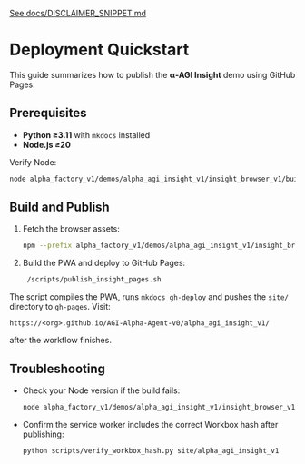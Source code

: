 [See docs/DISCLAIMER_SNIPPET.md](../docs/DISCLAIMER_SNIPPET.md)

# Deployment Quickstart

This guide summarizes how to publish the **α‑AGI Insight** demo using GitHub Pages.

## Prerequisites

- **Python ≥3.11** with `mkdocs` installed
- **Node.js ≥20**

Verify Node:

```bash
node alpha_factory_v1/demos/alpha_agi_insight_v1/insight_browser_v1/build/version_check.js
```

## Build and Publish

1. Fetch the browser assets:
   ```bash
   npm --prefix alpha_factory_v1/demos/alpha_agi_insight_v1/insight_browser_v1 run fetch-assets
   ```
2. Build the PWA and deploy to GitHub Pages:
   ```bash
   ./scripts/publish_insight_pages.sh
   ```

The script compiles the PWA, runs `mkdocs gh-deploy` and pushes the `site/` directory to `gh-pages`.
Visit:

```
https://<org>.github.io/AGI-Alpha-Agent-v0/alpha_agi_insight_v1/
```

after the workflow finishes.

## Troubleshooting

- Check your Node version if the build fails:
  ```bash
  node alpha_factory_v1/demos/alpha_agi_insight_v1/insight_browser_v1/build/version_check.js
  ```
- Confirm the service worker includes the correct Workbox hash after publishing:
  ```bash
  python scripts/verify_workbox_hash.py site/alpha_agi_insight_v1
  ```
